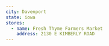 ```yaml
---
city: Davenport
state: iowa
stores:
  - name: Fresh Thyme Farmers Market
    address: 2130 E KIMBERLY ROAD
---
```

